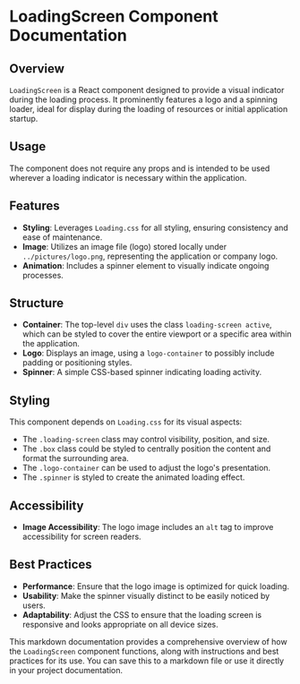 # LoadingScreen Component Documentation

## Overview

`LoadingScreen` is a React component designed to provide a visual indicator during the loading process. It prominently features a logo and a spinning loader, ideal for display during the loading of resources or initial application startup.

## Usage

The component does not require any props and is intended to be used wherever a loading indicator is necessary within the application.

## Features

- **Styling**: Leverages `Loading.css` for all styling, ensuring consistency and ease of maintenance.
- **Image**: Utilizes an image file (logo) stored locally under `../pictures/logo.png`, representing the application or company logo.
- **Animation**: Includes a spinner element to visually indicate ongoing processes.

## Structure

- **Container**: The top-level `div` uses the class `loading-screen active`, which can be styled to cover the entire viewport or a specific area within the application.
- **Logo**: Displays an image, using a `logo-container` to possibly include padding or positioning styles.
- **Spinner**: A simple CSS-based spinner indicating loading activity.

## Styling

This component depends on `Loading.css` for its visual aspects:
- The `.loading-screen` class may control visibility, position, and size.
- The `.box` class could be styled to centrally position the content and format the surrounding area.
- The `.logo-container` can be used to adjust the logo's presentation.
- The `.spinner` is styled to create the animated loading effect.

## Accessibility

- **Image Accessibility**: The logo image includes an `alt` tag to improve accessibility for screen readers.

## Best Practices

- **Performance**: Ensure that the logo image is optimized for quick loading.
- **Usability**: Make the spinner visually distinct to be easily noticed by users.
- **Adaptability**: Adjust the CSS to ensure that the loading screen is responsive and looks appropriate on all device sizes.


This markdown documentation provides a comprehensive overview of how the `LoadingScreen` component functions, along with instructions and best practices for its use. You can save this to a markdown file or use it directly in your project documentation.

